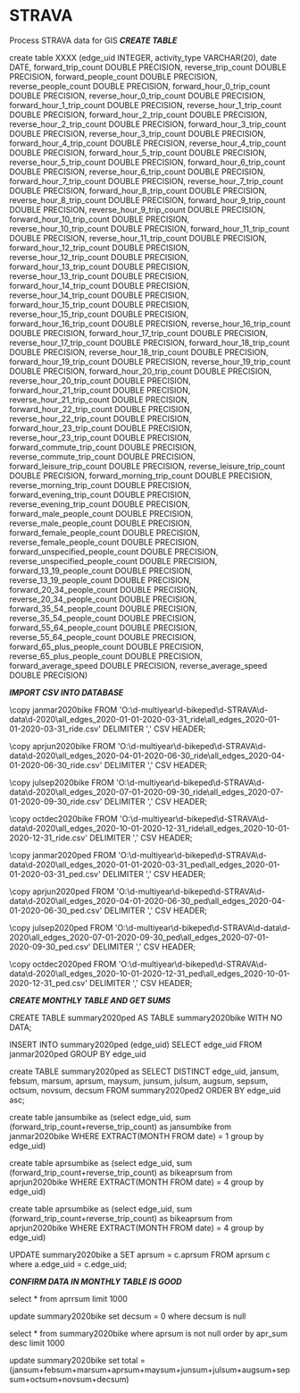 # STRAVA
Process STRAVA data for GIS
***CREATE TABLE***

create table XXXX
(edge_uid INTEGER,
activity_type VARCHAR(20),
date DATE,
forward_trip_count DOUBLE PRECISION,
reverse_trip_count DOUBLE PRECISION,
forward_people_count DOUBLE PRECISION,
reverse_people_count DOUBLE PRECISION,
forward_hour_0_trip_count DOUBLE PRECISION,
reverse_hour_0_trip_count DOUBLE PRECISION,
forward_hour_1_trip_count DOUBLE PRECISION,
reverse_hour_1_trip_count DOUBLE PRECISION,
forward_hour_2_trip_count DOUBLE PRECISION,
reverse_hour_2_trip_count DOUBLE PRECISION,
forward_hour_3_trip_count DOUBLE PRECISION,
reverse_hour_3_trip_count DOUBLE PRECISION,
forward_hour_4_trip_count DOUBLE PRECISION,
reverse_hour_4_trip_count DOUBLE PRECISION,
forward_hour_5_trip_count DOUBLE PRECISION,
reverse_hour_5_trip_count DOUBLE PRECISION,
forward_hour_6_trip_count DOUBLE PRECISION,
reverse_hour_6_trip_count DOUBLE PRECISION,
forward_hour_7_trip_count DOUBLE PRECISION,
reverse_hour_7_trip_count DOUBLE PRECISION,
forward_hour_8_trip_count DOUBLE PRECISION,
reverse_hour_8_trip_count DOUBLE PRECISION,
forward_hour_9_trip_count DOUBLE PRECISION,
reverse_hour_9_trip_count DOUBLE PRECISION,
forward_hour_10_trip_count DOUBLE PRECISION,
reverse_hour_10_trip_count DOUBLE PRECISION,
forward_hour_11_trip_count DOUBLE PRECISION,
reverse_hour_11_trip_count DOUBLE PRECISION,
forward_hour_12_trip_count DOUBLE PRECISION,
reverse_hour_12_trip_count DOUBLE PRECISION,
forward_hour_13_trip_count DOUBLE PRECISION,
reverse_hour_13_trip_count DOUBLE PRECISION,
forward_hour_14_trip_count DOUBLE PRECISION,
reverse_hour_14_trip_count DOUBLE PRECISION,
forward_hour_15_trip_count DOUBLE PRECISION,
reverse_hour_15_trip_count DOUBLE PRECISION,
forward_hour_16_trip_count DOUBLE PRECISION,
reverse_hour_16_trip_count DOUBLE PRECISION,
forward_hour_17_trip_count DOUBLE PRECISION,
reverse_hour_17_trip_count DOUBLE PRECISION,
forward_hour_18_trip_count DOUBLE PRECISION,
reverse_hour_18_trip_count DOUBLE PRECISION,
forward_hour_19_trip_count DOUBLE PRECISION,
reverse_hour_19_trip_count DOUBLE PRECISION,
forward_hour_20_trip_count DOUBLE PRECISION,
reverse_hour_20_trip_count DOUBLE PRECISION,
forward_hour_21_trip_count DOUBLE PRECISION,
reverse_hour_21_trip_count DOUBLE PRECISION,
forward_hour_22_trip_count DOUBLE PRECISION,
reverse_hour_22_trip_count DOUBLE PRECISION,
forward_hour_23_trip_count DOUBLE PRECISION,
reverse_hour_23_trip_count DOUBLE PRECISION,
forward_commute_trip_count DOUBLE PRECISION,
reverse_commute_trip_count DOUBLE PRECISION,
forward_leisure_trip_count DOUBLE PRECISION,
reverse_leisure_trip_count DOUBLE PRECISION,
forward_morning_trip_count DOUBLE PRECISION,
reverse_morning_trip_count DOUBLE PRECISION,
forward_evening_trip_count DOUBLE PRECISION,
reverse_evening_trip_count DOUBLE PRECISION,
forward_male_people_count DOUBLE PRECISION,
reverse_male_people_count DOUBLE PRECISION,
forward_female_people_count DOUBLE PRECISION,
reverse_female_people_count DOUBLE PRECISION,
forward_unspecified_people_count DOUBLE PRECISION,
reverse_unspecified_people_count DOUBLE PRECISION,
forward_13_19_people_count DOUBLE PRECISION,
reverse_13_19_people_count DOUBLE PRECISION,
forward_20_34_people_count DOUBLE PRECISION,
reverse_20_34_people_count DOUBLE PRECISION,
forward_35_54_people_count DOUBLE PRECISION,
reverse_35_54_people_count DOUBLE PRECISION,
forward_55_64_people_count DOUBLE PRECISION,
reverse_55_64_people_count DOUBLE PRECISION,
forward_65_plus_people_count DOUBLE PRECISION,
reverse_65_plus_people_count DOUBLE PRECISION,
forward_average_speed DOUBLE PRECISION,
reverse_average_speed DOUBLE PRECISION)


***IMPORT CSV INTO DATABASE***

\copy janmar2020bike FROM 'O:\d-multiyear\d-bikeped\d-STRAVA\d-data\d-2020\all_edges_2020-01-01-2020-03-31_ride\all_edges_2020-01-01-2020-03-31_ride.csv' DELIMITER ',' CSV HEADER;

\copy aprjun2020bike FROM 'O:\d-multiyear\d-bikeped\d-STRAVA\d-data\d-2020\all_edges_2020-04-01-2020-06-30_ride\all_edges_2020-04-01-2020-06-30_ride.csv' DELIMITER ',' CSV HEADER;

\copy julsep2020bike FROM 'O:\d-multiyear\d-bikeped\d-STRAVA\d-data\d-2020\all_edges_2020-07-01-2020-09-30_ride\all_edges_2020-07-01-2020-09-30_ride.csv' DELIMITER ',' CSV HEADER;

\copy octdec2020bike FROM 'O:\d-multiyear\d-bikeped\d-STRAVA\d-data\d-2020\all_edges_2020-10-01-2020-12-31_ride\all_edges_2020-10-01-2020-12-31_ride.csv' DELIMITER ',' CSV HEADER;

\copy janmar2020ped FROM 'O:\d-multiyear\d-bikeped\d-STRAVA\d-data\d-2020\all_edges_2020-01-01-2020-03-31_ped\all_edges_2020-01-01-2020-03-31_ped.csv' DELIMITER ',' CSV HEADER;

\copy aprjun2020ped FROM 'O:\d-multiyear\d-bikeped\d-STRAVA\d-data\d-2020\all_edges_2020-04-01-2020-06-30_ped\all_edges_2020-04-01-2020-06-30_ped.csv' DELIMITER ',' CSV HEADER;

\copy julsep2020ped FROM 'O:\d-multiyear\d-bikeped\d-STRAVA\d-data\d-2020\all_edges_2020-07-01-2020-09-30_ped\all_edges_2020-07-01-2020-09-30_ped.csv' DELIMITER ',' CSV HEADER;

\copy octdec2020ped FROM 'O:\d-multiyear\d-bikeped\d-STRAVA\d-data\d-2020\all_edges_2020-10-01-2020-12-31_ped\all_edges_2020-10-01-2020-12-31_ped.csv' DELIMITER ',' CSV HEADER;


***CREATE MONTHLY TABLE AND GET SUMS***

CREATE TABLE summary2020ped AS 
TABLE summary2020bike 
WITH NO DATA;

INSERT INTO summary2020ped (edge_uid)
SELECT edge_uid
FROM janmar2020ped
GROUP BY edge_uid

create TABLE summary2020ped as
SELECT DISTINCT edge_uid, jansum, febsum, marsum, aprsum, maysum, junsum, julsum, augsum, sepsum, octsum, novsum, decsum
FROM summary2020ped2
ORDER BY edge_uid asc;

create table jansumbike
as (select 
	edge_uid,
	sum (forward_trip_count+reverse_trip_count) as jansumbike
from janmar2020bike
WHERE EXTRACT(MONTH FROM date) = 1
group by edge_uid)

create table aprsumbike
as (select 
	edge_uid,
	sum (forward_trip_count+reverse_trip_count) as bikeaprsum
from aprjun2020bike
WHERE EXTRACT(MONTH FROM date) = 4
group by edge_uid)

create table aprsumbike
as (select 
	edge_uid,
	sum (forward_trip_count+reverse_trip_count) as bikeaprsum
from aprjun2020bike
WHERE EXTRACT(MONTH FROM date) = 4
group by edge_uid)




UPDATE summary2020bike a
SET
    aprsum = c.aprsum
FROM 
    aprsum c
where a.edge_uid = c.edge_uid;




***CONFIRM DATA IN MONTHLY TABLE IS GOOD***

select * from aprrsum
limit 1000




update summary2020bike
set decsum = 0
where decsum is null




select * from summary2020bike
where aprsum is not null
order by apr_sum desc
limit 1000



update summary2020bike
set total = (jansum+febsum+marsum+aprsum+maysum+junsum+julsum+augsum+sepsum+octsum+novsum+decsum)


